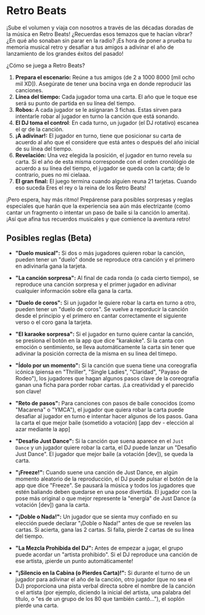 # Retro Beats
¡Sube el volumen y viaja con nosotros a través de las décadas doradas de la música en Retro Beats! ¿Recuerdas esos temazos que te hacían vibrar? ¿En qué año sonaban sin parar en la radio? ¡Es hora de poner a prueba tu memoria musical retro y desafiar a tus amigos a adivinar el año de lanzamiento de los grandes éxitos del pasado!

¿Cómo se juega a Retro Beats?

1. **Prepara el escenario:** Reúne a tus amigos (de 2 a 1000 8000 [mil ocho mil XD]). Asegúrate de tener una bocina vrga en donde reproducir las canciones.
2. **Línea del tiempo:** Cada jugador toma una carta. El año que le toque ese será su punto de partida en su línea del tiempo.
3. **Robos:** A cada jugador se le asignaran 3 fichas. Estas sirven para intentarle robar al jugador en turno la canción que está sonando.
4. **El DJ toma el control**: En cada turno, un jugador (el DJ rotativo) escanea el qr de la canción.
5. **¡A adivinar!:** El jugador en turno, tiene que posicionar su carta de acuerdo al año que el considere que está antes o después del año inicial de su línea del tiempo.
6. **Revelación:** Una vez elegida la posición, el jugador en turno revela su carta. Si el año de esta misma corresponde con el orden cronólógio de acuerdo a su línea del tiempo, el jugador se queda con la carta; de lo contrario, pues no mi cielaaa.
7. **El gran final:** El juego termina cuando alguien reuna 21 tarjetas. Cuando eso suceda Eres el rey o la reina de los Retro Beats!

¡Pero espera, hay más ritmo! Prepárense para posibles sorpresas y reglas especiales que harán que la experiencia sea aún más electrizante (como cantar un fragmento o intentar un paso de baile si la canción lo amerita). ¡Así que afina tus recuerdos musicales y que comience la aventura retro!

## Posibles reglas (Beta)
- **"Duelo musical":** Si dos o más jugadores quieren robar la canción, pueden tener un "duelo" donde se reproduce otra canción y el primero en adivinarla gana la tarjeta.

- **"La canción sorpresa":** Al final de cada ronda (o cada cierto tiempo), se reproduce una canción sorpresa y el primer jugador en adivinar cualquier información sobre ella gana la carta.

- **"Duelo de coros":** Si un jugador le quiere robar la carta en turno a otro, pueden tener un "duelo de coros". Se vuelve a reporducir la canción desde el principio y el primero en cantar correctamente el siguiente verso o el coro gana la tarjeta.

- **"El karaoke sorpresa":** Si el jugador en turno quiere cantar la canción, se presiona el botón en la app que dice "karakoke". Si la canta con emoción o sentimiento, se lleva automáticamente la carta sin tener que adivinar la posición correcta de la misma en su linea del timepo.

- **"Ídolo por un momento":** Si la canción que suena tiene una coreografía icónica (piensa en "Thriller", "Single Ladies", "Claridad", "Payaso de Rodeo"), los jugadores que hagan algunos pasos clave de la coreografía ganan una ficha para porder robar cartas. ¡La creatividad y el parecido son clave!

- **"Reto de pasos":** Para canciones con pasos de baile conocidos (como "Macarena" o "YMCA"), el jugador que quiera robar la carta puede desafiar al jugador en turno e intentar hacer algunos de los pasos. Gana la carta el que mejor baile (sometido a votación) [app dev - elección al azar mediante la app]

- **"Desafío Just Dance":** Si la canción que suena aparece en el `Just Dance` y un jugador quiere robar la carta, el DJ puede lanzar un "Desafío Just Dance". El jugador que mejor baile (a votación [dev]), se queda la carta.

- **"¡Freeze!":** Cuando suene una canción de Just Dance, en algún momento aleatorio de la reproducción, el DJ puede pulsar el botón de la app que dice "Freeze". Se pausará la música y todos los jugadores que estén baliando deben quedarse en una pose divertida. El jugador con la pose más original o que mejor represente la "energía" de Just Dance (a votación [dev]) gana la carta.

- **"¡Doble o Nada!":** Un jugador que se sienta muy confiado en su elección puede declarar "¡Doble o Nada!" antes de que se revelen las cartas. Si acierta, gana las 2 cartas. Si falla, pierde 2 cartas de su linea del tiempo.

- **"La Mezcla Prohibida del DJ":** Antes de empezar a jugar, el grupo puede acordar un "artista prohibido". Si el DJ reproduce una canción de ese artista, ¡pierde un punto automáticamente!

- **"¡Silencio en la Cabina (o Pierdes Carta)!":** Si durante el turno de un jugador para adivinar el año de la canción, otro jugador (que no sea el DJ) proporciona una pista verbal directa sobre el nombre de la canción o el artista (por ejemplo, diciendo la inicial del artista, una palabra del título, o "es de un grupo de los 80 que también cantó..."), el soplón pierde una carta.


